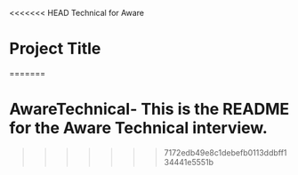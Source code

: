 <<<<<<< HEAD
Technical for Aware
# Project Title
=======
# AwareTechnical- This is the README for the Aware Technical interview.
>>>>>>> 7172edb49e8c1debefb0113ddbff134441e5551b
